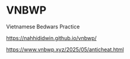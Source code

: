 # VNBWP
Vietnamese Bedwars Practice

https://nahhididwin.github.io/vnbwp/

https://www.vnbwp.xyz/2025/05/anticheat.html
